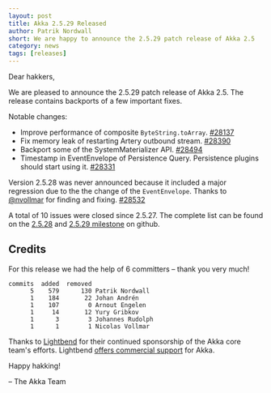```yaml
---
layout: post
title: Akka 2.5.29 Released
author: Patrik Nordwall
short: We are happy to announce the 2.5.29 patch release of Akka 2.5
category: news
tags: [releases]
---
```


Dear hakkers,

We are pleased to announce the 2.5.29 patch release of Akka 2.5. The release contains backports of a few important fixes.

Notable changes:

* Improve performance of composite `ByteString.toArray`. [#28137](https://github.com/akka/akka/issues/28137)
* Fix memory leak of restarting Artery outbound stream. [#28390](https://github.com/akka/akka/issues/28390)
* Backport some of the SystemMaterializer API. [#28494](https://github.com/akka/akka/pull/28494)
* Timestamp in EventEnvelope of Persistence Query. Persistence plugins should start using it. [#28331](https://github.com/akka/akka/issues/28331)

Version 2.5.28 was never announced because it included a major regression due to the the change of the `EventEnvelope`. Thanks to [@nvollmar](https://github.com/nvollmar) for finding and fixing. [#28532](https://github.com/akka/akka/issues/28532)


A total of 10 issues were closed since 2.5.27. The complete list can be found on the [2.5.28](https://github.com/akka/akka/milestone/158?closed=1) and [2.5.29 milestone](https://github.com/akka/akka/milestone/160?closed=1) on github.

## Credits

For this release we had the help of 6 committers – thank you very much!

```
commits  added  removed
      5    579      130 Patrik Nordwall
      1    184       22 Johan Andrén
      1    107        0 Arnout Engelen
      1     14       12 Yury Gribkov
      1      3        3 Johannes Rudolph
      1      1        1 Nicolas Vollmar
```

Thanks to [Lightbend](https://www.lightbend.com/) for their continued sponsorship of the Akka core team's efforts. Lightbend [offers commercial support](https://www.lightbend.com/akka-platform#subscription) for Akka.

Happy hakking!

– The Akka Team

